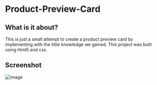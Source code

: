 # Product-Preview-Card

## What is it about?
   This is just a small attempt to create a product preview card by implementing with the little knowledge we gained.
   This project was built using html5 and css.


## Screenshot
![image](https://user-images.githubusercontent.com/75060398/179689971-28a179cf-8e50-4b03-8487-76e66bb8391e.png)
